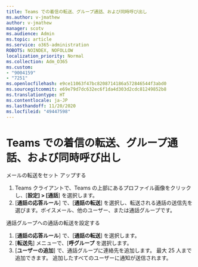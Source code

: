 ```yaml
---
title: Teams での着信の転送、グループ通話、および同時呼び出し
ms.author: v-jmathew
author: v-jmathew
manager: scotv
ms.audience: Admin
ms.topic: article
ms.service: o365-administration
ROBOTS: NOINDEX, NOFOLLOW
localization_priority: Normal
ms.collection: Adm_O365
ms.custom:
- "9004159"
- "7251"
ms.openlocfilehash: e9ce11063f47bc8208714186a572846544f3abd0
ms.sourcegitcommit: e69e79d7dc632ec6f1da4d303d2cdc81249852b8
ms.translationtype: HT
ms.contentlocale: ja-JP
ms.lasthandoff: 11/20/2020
ms.locfileid: "49447598"
---
```

# <a name="call-forwarding-call-groups-and-simultaneous-ring-in-teams"></a>Teams での着信の転送、グループ通話、および同時呼び出し

メールの転送をセット アップする

1. Teams クライアントで、Teams の上部にあるプロファイル画像をクリックし、[**設定] > [通話**] を選択します。
2. [**通話の応答ルール**] で、[**通話の転送**] を選択し、転送される通話の送信先を選びます。ボイスメール、他のユーザー、または通話グループです。

通話グループへの通話の転送を設定する

1. [**通話の応答ルール**] で、[**通話の転送**] を選択します。
2. [**転送先**] メニューで、[**呼グループ** を選択します。
3. [**ユーザーの追加**] で、通話グループに連絡先を追加します。 最大 25 人まで追加できます。 追加したすべてのユーザーに通知が送信されます。
